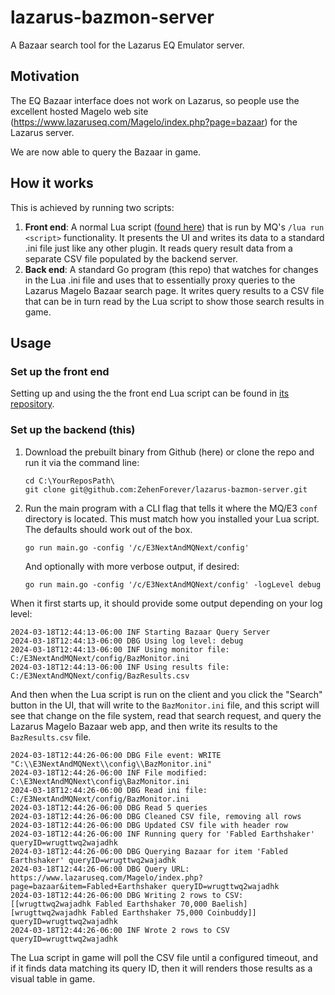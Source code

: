 # lazarus-bazmon-server
A Bazaar search tool for the Lazarus EQ Emulator server.  

## Motivation
The EQ Bazaar interface does not work on Lazarus, so people use the excellent hosted Magelo web site (https://www.lazaruseq.com/Magelo/index.php?page=bazaar) for the Lazarus server.

We are now able to query the Bazaar in game.

## How it works
This is achieved by running two scripts:

1. **Front end**: A normal Lua script ([found here](https://github.com/ZehenForever/lazarus-bazmon-lua)) that is run by MQ's `/lua run <script>` functionality.  It presents the UI and writes its data to a standard .ini file just like any other plugin.  It reads query result data from a separate CSV file populated by the backend server.
1. **Back end**: A standard Go program (this repo) that watches for changes in the Lua .ini file and uses that to essentially proxy queries to the Lazarus Magelo Bazaar search page.  It writes query results to a CSV file that can be in turn read by the Lua script to show those search results in game.

## Usage

### Set up the front end
Setting up and using the the front end Lua script can be found in [its repository](https://www.lazaruseq.com/Magelo/index.php?page=bazaar).

### Set up the backend (this)

1. Download the prebuilt binary from Github (here) or clone the repo and run it via the command line:
    ```shell
    cd C:\YourReposPath\
    git clone git@github.com:ZehenForever/lazarus-bazmon-server.git
    ```
1. Run the main program with a CLI flag that tells it where the MQ/E3 `conf` directory is located.  This must match how you installed your Lua script.  The defaults should work out of the box.
    ```shell
    go run main.go -config '/c/E3NextAndMQNext/config'
    ```
    And optionally with more verbose output, if desired:
    ```shell
    go run main.go -config '/c/E3NextAndMQNext/config' -logLevel debug
    ```

When it first starts up, it should provide some output depending on your log level:

```
2024-03-18T12:44:13-06:00 INF Starting Bazaar Query Server
2024-03-18T12:44:13-06:00 DBG Using log level: debug
2024-03-18T12:44:13-06:00 INF Using monitor file: C:/E3NextAndMQNext/config/BazMonitor.ini
2024-03-18T12:44:13-06:00 INF Using results file: C:/E3NextAndMQNext/config/BazResults.csv
```
And then when the Lua script is run on the client and you click the "Search" button in the UI, that will write to the `BazMonitor.ini` file, and this script will see that change on the file system, read that search request, and query the Lazarus Magelo Bazaar web app, and then write its results to the `BazResults.csv` file.

```
2024-03-18T12:44:26-06:00 DBG File event: WRITE         "C:\\E3NextAndMQNext\\config\\BazMonitor.ini"
2024-03-18T12:44:26-06:00 INF File modified: C:\E3NextAndMQNext\config\BazMonitor.ini
2024-03-18T12:44:26-06:00 DBG Read ini file: C:/E3NextAndMQNext/config/BazMonitor.ini
2024-03-18T12:44:26-06:00 DBG Read 5 queries
2024-03-18T12:44:26-06:00 DBG Cleaned CSV file, removing all rows
2024-03-18T12:44:26-06:00 DBG Updated CSV file with header row
2024-03-18T12:44:26-06:00 INF Running query for 'Fabled Earthshaker' queryID=wrugttwq2wajadhk
2024-03-18T12:44:26-06:00 DBG Querying Bazaar for item 'Fabled Earthshaker' queryID=wrugttwq2wajadhk
2024-03-18T12:44:26-06:00 DBG Query URL: https://www.lazaruseq.com/Magelo/index.php?page=bazaar&item=Fabled+Earthshaker queryID=wrugttwq2wajadhk
2024-03-18T12:44:26-06:00 DBG Writing 2 rows to CSV: [[wrugttwq2wajadhk Fabled Earthshaker 70,000 Baelish] [wrugttwq2wajadhk Fabled Earthshaker 75,000 Coinbuddy]] queryID=wrugttwq2wajadhk
2024-03-18T12:44:26-06:00 INF Wrote 2 rows to CSV queryID=wrugttwq2wajadhk
```

The Lua script in game will poll the CSV file until a configured timeout, and if it finds data matching its query ID, then it will renders those results as a visual table in game.

